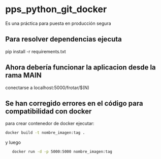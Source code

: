 # pps_python_git_docker

Es una práctica para puesta en producción segura


## Para resolver dependencias ejecuta

pip install -r requirements.txt

## Ahora debería funcionar la aplicacion desde la rama MAIN

conectarse a localhost:5000/frotar/$(N)

## Se han corregido errores en el código para compatibilidad con docker

para crear contenedor de docker ejecutar:

   ```bash
   docker build -t nombre_imagen:tag .
```
y luego

 ```bash
    docker run -d -p 5000:5000 nombre_imagen:tag
 ```
